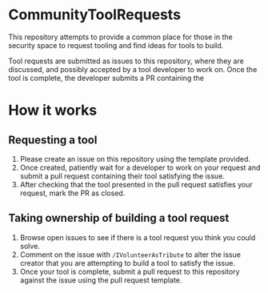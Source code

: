# CommunityToolRequests
This repository attempts to provide a common place for those in the security space to request tooling and find ideas for tools to build. 

Tool requests are submitted as issues to this repository, where they are discussed, and possibly accepted by a tool developer to work on. Once the tool is complete, the developer submits a PR containing the 


# How it works

## Requesting a tool

1. Please create an issue on this repository using the template provided.
2. Once created, patiently wait for a developer to work on your request and submit a pull request containing their tool satisfying the issue. 
3. After checking that the tool presented in the pull request satisfies your request, mark the PR as closed.

## Taking ownership of building a tool request

1. Browse open issues to see if there is a tool request you think you could solve.
2. Comment on the issue with `/IVolunteerAsTribute` to alter the issue creator that you are attempting to build a tool to satisfy the issue.
3. Once your tool is complete, submit a pull request to this repository against the issue using the pull request template.
